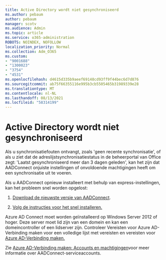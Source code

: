```yaml
---
title: Active Directory wordt niet gesynchroniseerd
ms.author: pebaum
author: pebaum
manager: scotv
ms.audience: Admin
ms.topic: article
ms.service: o365-administration
ROBOTS: NOINDEX, NOFOLLOW
localization_priority: Normal
ms.collection: Adm_O365
ms.custom:
- "9001688"
- "1300023"
- "3754"
- "4531"
ms.openlocfilehash: d4615d335b9aeef69148cd93ff9f44bec6d7d876
ms.sourcegitcommit: ab75f66355116e995b3cb5505465b31989339e28
ms.translationtype: MT
ms.contentlocale: nl-NL
ms.lasthandoff: 08/13/2021
ms.locfileid: "58314199"
---
```

# <a name="active-directory-not-syncing"></a>Active Directory wordt niet gesynchroniseerd

Als u synchronisatiefouten ontvangt, zoals 'geen recente synchronisatie', of als u ziet dat de adreslijstsynchronisatiestatus in de beheerportal van Office zegt: 'Laatst gesynchroniseerd meer dan 3 dagen geleden', kan het zijn dat AADConnect onjuiste instellingen of onvoldoende machtigingen heeft om een synchronisatie uit te voeren.  

Als u AADConnect opnieuw installeert met behulp van express-instellingen, kan het probleem snel worden opgelost:

1. [Download de nieuwste versie van AADConnect](https://go.microsoft.com/fwlink/?LinkId=615771).

2. [Volg de instructies voor het snel installeren.](https://docs.microsoft.com/azure/active-directory/hybrid/how-to-connect-install-express)

Azure AD Connect moet worden geïnstalleerd op Windows Server 2012 of hoger. Deze server moet lid zijn van een domein en kan een domeincontroller of een lidserver zijn. Controleer Vereisten voor Azure AD-Verbinding maken voor een volledige lijst met vereisten en vereisten voor [Azure AD-Verbinding maken.](https://docs.microsoft.com/azure/active-directory/hybrid/how-to-connect-install-prerequisites)

Zie [Azure AD-Verbinding maken: Accounts en machtigingen](https://docs.microsoft.com/azure/active-directory/hybrid/reference-connect-accounts-permissions)voor meer informatie over AADConnect-serviceaccounts.
